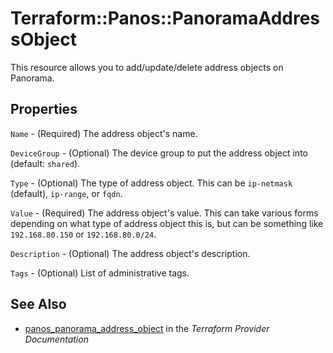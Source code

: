 # Terraform::Panos::PanoramaAddressObject

This resource allows you to add/update/delete address objects on Panorama.

## Properties

`Name` - (Required) The address object's name.

`DeviceGroup` - (Optional) The device group to put the address object into (default: `shared`).

`Type` - (Optional) The type of address object.  This can be `ip-netmask` (default), `ip-range`, or `fqdn`.

`Value` - (Required) The address object's value.  This can take various forms depending on what type of address object this is, but can be something like `192.168.80.150` or `192.168.80.0/24`.

`Description` - (Optional) The address object's description.

`Tags` - (Optional) List of administrative tags.


## See Also

* [panos_panorama_address_object](https://www.terraform.io/docs/providers/panos/r/panorama_address_object.html) in the _Terraform Provider Documentation_